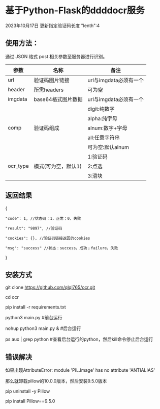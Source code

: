 # 基于Python-Flask的ddddocr服务
2023年10月17日 更新指定验证码长度 "lenth":4

## 使用方法：

通过 JSON 格式 post 相关参数至服务器进行识别。

|      参数     |     名称      |     备注      |
|--------------|---------------|---------------|
| url          | 验证码图片链接 |url与imgdata必须有一个 |
| header        | 所需headers   | 可为空|
| imgdata      | base64格式图片数据| url与imgdata必须有一个|
|     |     |digit:纯数字 |
| |     |alpha:纯字母 |
|comp  |  验证码组成     |alnum:数字+字母 |
|       |       |all:任意字符串|
|       |       |可为空:默认alnum|
| |       |1:验证码 |
| ocr_type |   模式(可为空，默认1)    |2:点选|
|       |       |3:滑块|
## 返回结果

{

	"code": 1, //状态码：1，正常；0，失败
  
	"result": "9897", //验证码
  
	"cookies": {}, //验证码链接返回的cookies
  
	"msg": "success" //状态：success，成功；failure，失败
  }

  ## 安装方式

git clone https://github.com/qlql765/ocr.git

cd ocr

pip install -r requirements.txt

python3 main.py #前台运行

nohup python3 main.py &   #后台运行

ps aux | grep python   #查看后台运行的python，然后kill命令停止后台运行

## 错误解决

如果出现AttributeError: module 'PIL.Image' has no attribute 'ANTIALIAS'

那么就卸载pillow的10.0.0版本，然后安装9.5.0版本

pip uninstall -y Pillow

pip install Pillow==9.5.0
